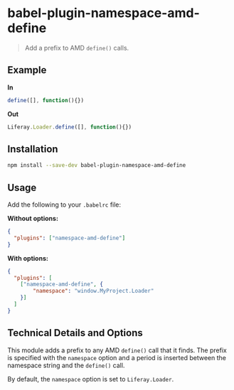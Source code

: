 # babel-plugin-namespace-amd-define

> Add a prefix to AMD `define()` calls.

## Example

**In**

```javascript
define([], function(){})
```

**Out**

```javascript
Liferay.Loader.define([], function(){})
```

## Installation

```sh
npm install --save-dev babel-plugin-namespace-amd-define
```

## Usage

Add the following to your `.babelrc` file:

**Without options:**
```json
{
  "plugins": ["namespace-amd-define"]
}
```

**With options:**
```json
{
  "plugins": [
    ["namespace-amd-define", {
        "namespace": "window.MyProject.Loader"
    }]
  ]
}
```

## Technical Details and Options

This module adds a prefix to any AMD `define()` call that it finds. The prefix
is specified with the `namespace` option and a period is inserted between the 
namespace string and the `define()` call.

By default, the `namespace` option is set to `Liferay.Loader`.